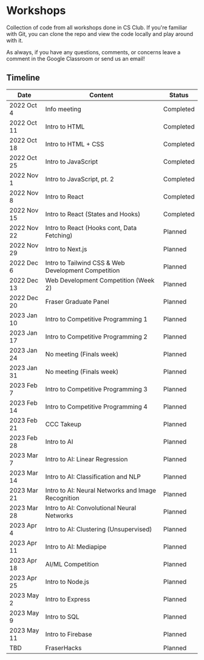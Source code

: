# Workshops
Collection of code from all workshops done in CS Club. If you're familiar with Git, you can clone the repo and view the code locally and play around with it.

As always, if you have any questions, comments, or concerns leave a comment in the Google Classroom or send us an email!

## Timeline

| Date         | Content                                                                 | Status    |
| ------------ | ----------------------------------------------------------------------- | --------- |
| 2022 Oct 4   | Info meeting                                                            | Completed |
| 2022 Oct 11  | Intro to HTML                                                           | Completed |
| 2022 Oct 18  | Intro to HTML + CSS                                                     | Completed |
| 2022 Oct 25  | Intro to JavaScript                                                     | Completed |
| 2022 Nov 1   | Intro to JavaScript, pt. 2                                              | Completed |
| 2022 Nov 8   | Intro to React                                                          | Completed |
| 2022 Nov 15  | Intro to React (States and Hooks)                                       | Completed |
| 2022 Nov 22  | Intro to React (Hooks cont, Data Fetching)                              | Planned   |
| 2022 Nov 29  | Intro to Next.js                                                        | Planned   |
| 2022 Dec 6   | Intro to Tailwind CSS & Web Development Competition                     | Planned   |
| 2022 Dec 13  | Web Development Competition (Week 2)                                    | Planned   |
| 2022 Dec 20  | Fraser Graduate Panel                                                   | Planned   |
| 2023 Jan 10  | Intro to Competitive Programming 1                                      | Planned   |
| 2023 Jan 17  | Intro to Competitive Programming 2                                      | Planned   |
| 2023 Jan 24  | No meeting (Finals week)                                                | Planned   |
| 2023 Jan 31  | No meeting (Finals week)                                                | Planned   |
| 2023 Feb 7   | Intro to Competitive Programming 3                                      | Planned   |
| 2023 Feb 14  | Intro to Competitive Programming 4                                      | Planned   |
| 2023 Feb 21  | CCC Takeup                                                              | Planned   |
| 2023 Feb 28  | Intro to AI                                                             | Planned   |
| 2023 Mar 7   | Intro to AI: Linear Regression                                          | Planned   |
| 2023 Mar 14  | Intro to AI: Classification and NLP                                     | Planned   |
| 2023 Mar 21  | Intro to AI: Neural Networks and Image Recognition                      | Planned   |
| 2023 Mar 28  | Intro to AI: Convolutional Neural Networks                              | Planned   |
| 2023 Apr 4   | Intro to AI: Clustering (Unsupervised)                                  | Planned   |
| 2023 Apr 11  | Intro to AI: Mediapipe                                                  | Planned   |
| 2023 Apr 18  | AI/ML Competition                                                       | Planned   |
| 2023 Apr 25  | Intro to Node.js                                                        | Planned   |
| 2023 May 2   | Intro to Express                                                        | Planned   |
| 2023 May 9   | Intro to SQL                                                            | Planned   |
| 2023 May 11  | Intro to Firebase                                                       | Planned   |
| TBD          | FraserHacks                                                             | Planned   |
